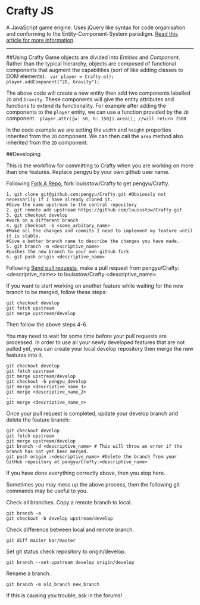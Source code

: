 # Crafty JS
A JavaScript game engine. Uses jQuery like syntax for code organisation and conforming to
the Entity-Component-System paradigm. [Read this article for more information](http://cowboyprogramming.com/2007/01/05/evolve-your-heirachy/).

***

##Using Crafty
Game objects are divided into *Entities* and *Component*. Rather than the typical hierarchy, objects are composed of
functional components that augment the capabilities (sort of like adding classes to DOM elements).
<code>
    var player = Crafty.e();
	player.addComponent("2D, Gravity");
</code>

The above code will create a new entity then add two components labelled `2D` and `Gravity`. These components
will give the entity attributes and functions to extend its functionality. For example after adding the components
to the `player` entity, we can use a function provided by the `2D` component.
<code>
    player.attr({w: 50, h: 150}).area(); //will return 7500
</code>

In the code example we are setting the `width` and `height` properties inherited from the `2D` component. We can
then call the `area` method also inherited from the `2D` component.

##Developing

This is the workflow for committing to Crafty when you are working on more than one features. Replace pengyu by your own github user name.

Following [Fork A Repo](http://help.github.com/fork-a-repo/), fork louisstow/Crafty to get pengyu/Crafty.

    1. git clone git@github.com:pengyu/Crafty.git #Obviously not necessarily if I have already cloned it.
    #Give the name upstream to the central repository
    2. git remote add upstream https://github.com/louisstow/Crafty.git
    3. git checkout develop
    #work on a different branch
    4. git checkout -b <some_arbitary_name>
    #Make all the changes and commits I need to implement my feature until it is stable.
    #Give a better branch name to describe the changes you have made.
    5. git branch -m <descriptive_name> 
    #pushes the new branch to your own github fork
    6. git push origin <descriptive_name>

Following [Send pull requests](http://help.github.com/send-pull-requests/), make a pull request from pengyu/Crafty:<descriptive\_name> to louisstow/Crafty:<descriptive\_name>

If you want to start working on another feature while waiting for the new branch to be merged, follow these steps:

    git checkout develop
    git fetch upstream
    git merge upstream/develop

Then follow the above steps 4-6.

You may need to wait for some time before your pull requests are processed. In order to use all your newly developed features that are not pulled yet, you can create your local develop repository then merge the new features into it.

    git checkout develop
    git fetch upstream
    git merge upstream/develop
    git checkout -b pengyu_develop
    git merge <descriptive_name_1>
    git merge <descriptive_name_2>
    ...
    git merge <descriptive_name_n>


Once your pull request is completed, update your develop branch and delete the feature branch:

    git checkout develop
    git fetch upstream
    git merge upstream/develop
    git branch -d <descriptive_name> # This will throw an error if the branch has not yet been merged.
    git push origin :<descriptive_name> #Delete the branch from your GitHub repository at pengyu/Crafty:<descriptive_name>

If you have done everything correctly above, then you stop here.

Sometimes you may mess up the above process, then the following git commands may be useful to you.

Check all branches. Copy a remote branch to local.

    git branch -a
    git checkout -b develop upstream/develop

Check difference between local and remote branch.

    git diff master bar/master

Set git status check repository to origin/develop.

    git branch --set-upstream develop origin/develop

Rename a branch.

    git branch -m old_branch new_branch

If this is causing you trouble, ask in the forums!


